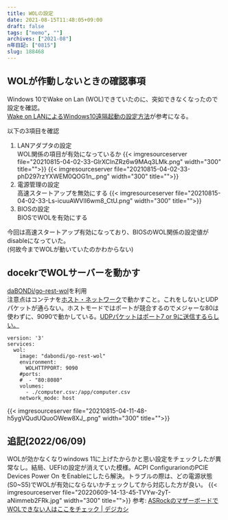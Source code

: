 ```yaml
---
title: WOLの設定
date: 2021-08-15T11:48:05+09:00
draft: false
tags: ["memo", ""]
archives: ["2021-08"]
n年日記: ["0815"]
slug: 188468
---
```

## WOLが作動しないときの確認事項
Windows 10でWake on Lan (WOL)できていたのに、突如できなくなったので設定を確認。  
[Wake on LANによるWindows10遠隔起動の設定方法](https://n-archives.net/software/nwol/wol-pc-setting/)が参考になる。  

以下の3項目を確認
1. LANアダプタの設定  
WOL関係の項目が有効になっているか
{{< imgresourceserver file="20210815-04-02-33-GlrXClnZRz6w9MAq3LMk.png" width="300" title="">}}
{{< imgresourceserver file="20210815-04-02-33-phD297rzYXWEM0QOG1n_.png" width="300" title="">}}
2. 電源管理の設定  
高速スタートアップを無効にする
{{< imgresourceserver file="20210815-04-02-33-Ls-icuuAWVlI6wm8_CtU.png" width="300" title="">}}
3. BIOSの設定  
BIOSでWOLを有効にする

今回は高速スタートアップ有効になっており、BIOSのWOL関係の設定値がdisableになっていた。  
(何故今までWOLが動いていたのかわからない)

## docekrでWOLサーバーを動かす
[daBONDi/go-rest-wol](https://github.com/dabondi/go-rest-wol)を利用  
注意点はコンテナを[ホスト・ネットワーク](https://docs.docker.jp/network/host.html)で動かすこと。これをしないとUDPパケットが通らない。ホストモードではポートが競合するのでメジャーな80は使わずに、9090で動かしている。[UDPパケットはポート7 or 9に送信するらしい。](https://ja.wikipedia.org/wiki/Wake-on-LAN)
```
version: '3'
services:
  wol:
    image: "dabondi/go-rest-wol"
    environment: 
      WOLHTTPPORT: 9090
    #ports:
    #  - "80:8080"
    volumes:
      - ./computer.csv:/app/computer.csv
    network_mode: host
```
{{< imgresourceserver file="20210815-04-11-48-h5ygVQudUQuoOWew8XJ_.png" width="300" title="">}}

## 追記(2022/06/09)
WOLが効かなくなりwindows 11に上げたからかと思い設定をチェックしたが異常なし。結局、UEFIの設定が消えていた模様。ACPI ConfigurarionのPCIE Devices Power On をEnableにしたら解決。トラブルの際は、どの電源状態(S0~S5)でWOLが有効にならないかチェックしてから対応した方が良い。
{{< imgresourceserver file="20220609-14-13-45-TVYw-2yT-aNimmeb2FRk.jpg" width="300" title="">}}
 参考: [ASRockのマザーボードでWOLできない人はここをチェック | デジカシ](https://mimimopu.com/asrock-mb-wol/)